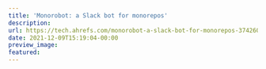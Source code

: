 ```yaml
---
title: 'Monorobot: a Slack bot for monorepos'
description:
url: https://tech.ahrefs.com/monorobot-a-slack-bot-for-monorepos-374260e2ca43?source=rss----303662d88bae--ocaml
date: 2021-12-09T15:19:04-00:00
preview_image:
featured:
---
```



